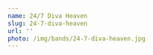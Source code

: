 ```yaml
---
name: 24/7 Diva Heaven
slug: 24-7-diva-heaven
url: ''
photo: /img/bands/24-7-diva-heaven.jpg
---
```

